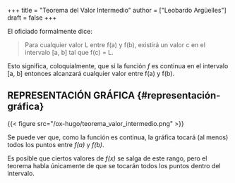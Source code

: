 +++
title = "Teorema del Valor Intermedio"
author = ["Leobardo Argüelles"]
draft = false
+++

El oficiado formalmente dice:

> Para cualquier valor L entre f(a) y f(b), existirá un valor c
> en el intervalo [a, b] tal que f(c) = L.

Esto significa, coloquialmente, que si la función _f_ es continua en el intervalo
[a, b] entonces alcanzará cualquier valor entre f(a) y f(b).


## REPRESENTACIÓN GRÁFICA {#representación-gráfica}

{{< figure src="/ox-hugo/teorema_valor_intermedio.png" >}}

Se puede ver que, como la función es continua, la gráfica tocará (al menos)
todos los puntos entre _f(a)_ y _f(b)_.

Es posible que ciertos valores de _f(x)_ se salga de este rango, pero el
teorema habla únicamente de que se tocarán todos los puntos dentro del intervalo.
